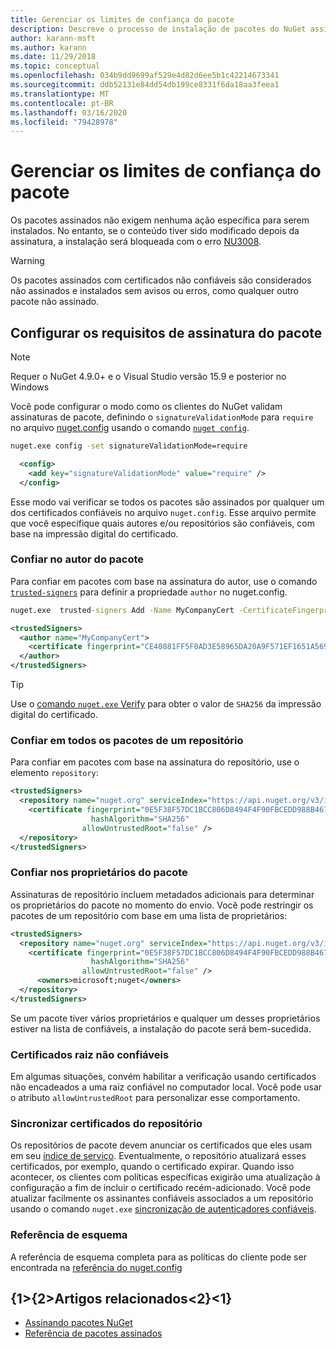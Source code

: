 ```yaml
---
title: Gerenciar os limites de confiança do pacote
description: Descreve o processo de instalação de pacotes do NuGet assinados e de definição das configurações de confiança de assinatura de pacotes.
author: karann-msft
ms.author: karann
ms.date: 11/29/2018
ms.topic: conceptual
ms.openlocfilehash: 034b9dd9699af529e4d82d6ee5b1c42214673341
ms.sourcegitcommit: ddb52131e84dd54db199ce8331f6da18aa3feea1
ms.translationtype: MT
ms.contentlocale: pt-BR
ms.lasthandoff: 03/16/2020
ms.locfileid: "79428978"
---
```

# <a name="manage-package-trust-boundaries"></a>Gerenciar os limites de confiança do pacote

Os pacotes assinados não exigem nenhuma ação específica para serem instalados. No entanto, se o conteúdo tiver sido modificado depois da assinatura, a instalação será bloqueada com o erro [NU3008](../reference/errors-and-warnings/NU3008.md).

> [!Warning]
> Os pacotes assinados com certificados não confiáveis são considerados não assinados e instalados sem avisos ou erros, como qualquer outro pacote não assinado.

## <a name="configure-package-signature-requirements"></a>Configurar os requisitos de assinatura do pacote

> [!Note]
> Requer o NuGet 4.9.0+ e o Visual Studio versão 15.9 e posterior no Windows

Você pode configurar o modo como os clientes do NuGet validam assinaturas de pacote, definindo o `signatureValidationMode` para `require` no arquivo [nuget.config](../reference/nuget-config-file.md) usando o comando [`nuget config`](../reference/cli-reference/cli-ref-config.md).

```cmd
nuget.exe config -set signatureValidationMode=require
```

```xml
  <config>
    <add key="signatureValidationMode" value="require" />
  </config>
```

Esse modo vai verificar se todos os pacotes são assinados por qualquer um dos certificados confiáveis no arquivo `nuget.config`. Esse arquivo permite que você especifique quais autores e/ou repositórios são confiáveis, com base na impressão digital do certificado.

### <a name="trust-package-author"></a>Confiar no autor do pacote

Para confiar em pacotes com base na assinatura do autor, use o comando [`trusted-signers`](../reference/cli-reference/cli-ref-trusted-signers.md) para definir a propriedade `author` no nuget.config.

```cmd
nuget.exe  trusted-signers Add -Name MyCompanyCert -CertificateFingerprint CE40881FF5F0AD3E58965DA20A9F571EF1651A56933748E1BF1C99E537C4E039 -FingerprintAlgorithm SHA256
```

```xml
<trustedSigners>
  <author name="MyCompanyCert">
    <certificate fingerprint="CE40881FF5F0AD3E58965DA20A9F571EF1651A56933748E1BF1C99E537C4E039" hashAlgorithm="SHA256" allowUntrustedRoot="false" />
  </author>
</trustedSigners>
```

>[!TIP]
>Use o [comando `nuget.exe` Verify](../reference/cli-reference/cli-ref-verify.md) para obter o valor de `SHA256` da impressão digital do certificado.


### <a name="trust-all-packages-from-a-repository"></a>Confiar em todos os pacotes de um repositório

Para confiar em pacotes com base na assinatura do repositório, use o elemento `repository`:

```xml
<trustedSigners>  
  <repository name="nuget.org" serviceIndex="https://api.nuget.org/v3/index.json">
    <certificate fingerprint="0E5F38F57DC1BCC806D8494F4F90FBCEDD988B4676070...." 
                  hashAlgorithm="SHA256" 
                allowUntrustedRoot="false" />
  </repository>
</trustedSigners>
```

### <a name="trust-package-owners"></a>Confiar nos proprietários do pacote

Assinaturas de repositório incluem metadados adicionais para determinar os proprietários do pacote no momento do envio. Você pode restringir os pacotes de um repositório com base em uma lista de proprietários:

```xml
<trustedSigners>  
  <repository name="nuget.org" serviceIndex="https://api.nuget.org/v3/index.json">
    <certificate fingerprint="0E5F38F57DC1BCC806D8494F4F90FBCEDD988B4676070...." 
                  hashAlgorithm="SHA256" 
                allowUntrustedRoot="false" />
      <owners>microsoft;nuget</owners>
  </repository>
</trustedSigners>
```

Se um pacote tiver vários proprietários e qualquer um desses proprietários estiver na lista de confiáveis, a instalação do pacote será bem-sucedida.

### <a name="untrusted-root-certificates"></a>Certificados raiz não confiáveis

Em algumas situações, convém habilitar a verificação usando certificados não encadeados a uma raiz confiável no computador local. Você pode usar o atributo `allowUntrustedRoot` para personalizar esse comportamento.

### <a name="sync-repository-certificates"></a>Sincronizar certificados do repositório

Os repositórios de pacote devem anunciar os certificados que eles usam em seu [índice de serviço](../api/service-index.md). Eventualmente, o repositório atualizará esses certificados, por exemplo, quando o certificado expirar. Quando isso acontecer, os clientes com políticas específicas exigirão uma atualização à configuração a fim de incluir o certificado recém-adicionado. Você pode atualizar facilmente os assinantes confiáveis associados a um repositório usando o comando `nuget.exe` [sincronização de autenticadores confiáveis](../reference/cli-reference/cli-ref-trusted-signers.md#nuget-trusted-signers-sync--name-name).

### <a name="schema-reference"></a>Referência de esquema

A referência de esquema completa para as políticas do cliente pode ser encontrada na [referência do nuget.config](../reference/nuget-config-file.md#trustedsigners-section)

## <a name="related-articles"></a>{1&gt;{2&gt;Artigos relacionados&lt;2}&lt;1}

- [Assinando pacotes NuGet](../create-packages/Sign-a-Package.md)
- [Referência de pacotes assinados](../reference/Signed-Packages-Reference.md)
